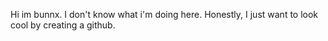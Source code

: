 Hi im bunnx. I don't know what i'm doing here. Honestly, I just want to look cool by creating a github.
